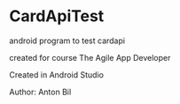 # CardApiTest
android program to test cardapi

created for course The Agile App Developer

Created in Android Studio

Author: Anton Bil
